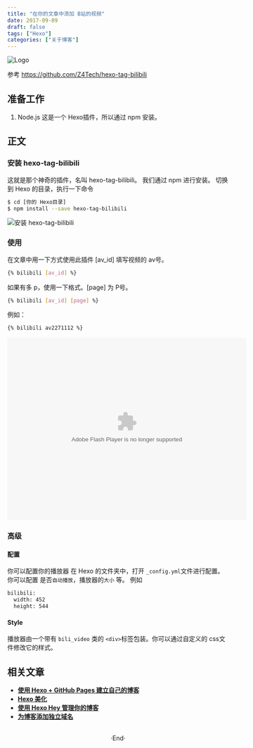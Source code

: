 ```yaml
---
title: "在你的文章中添加 B站的视频"
date: 2017-09-09
draft: false
tags: ["Hexo"]
categories: ["关于博客"]
---
```


<img src="https://mogeko.github.io/images/005/logo.png"  alt="Logo"  style="border:0" />

参考 <https://github.com/Z4Tech/hexo-tag-bilibili>

<!-- more -->

## 准备工作

1. Node.js 这是一个 Hexo插件，所以通过 npm 安装。

## 正文

### 安装 hexo-tag-bilibili

这就是那个神奇的插件，名叫 hexo-tag-bilibili。
我们通过 npm 进行安装。
切换到 Hexo 的目录，执行一下命令

```bash
$ cd [你的 Hexo目录]
$ npm install --save hexo-tag-bilibili
```

<img alt="安装 hexo-tag-bilibili" src="https://mogeko.github.io/images/005/install_hexo-tag-bilibili.png">

### 使用

在文章中用一下方式使用此插件
[av_id] 填写视频的 av号。

```bash
{% bilibili [av_id] %}
```

如果有多 p，使用一下格式。[page] 为 P号。

```bash
{% bilibili [av_id] [page] %}
```

例如：

```bash
{% bilibili av2271112 %}
```

<embed height="415" width="544" quality="high" allowfullscreen="true" type="application/x-shockwave-flash" src="//static.hdslb.com/miniloader.swf" flashvars="aid=2271112&amp;p=1">

### 高级

#### 配置

你可以配置你的播放器
在 Hexo 的文件夹中，打开 `_config.yml`文件进行配置。
你可以配置 是否`自动播放`，播放器的`大小` 等。
例如

```bash
bilibili:
  width: 452
  height: 544
```

#### Style

播放器由一个带有 `bili_video` 类的 `<div>`标签包装。你可以通过自定义的 css文件修改它的样式。

## 相关文章

- [**使用 Hexo + GitHub Pages 建立自己的博客**](https://mogeko.me/2017/002/)
- [**Hexo 美化**](https://mogeko.me/2017/003/)
- [**使用 Hexo Hey 管理你的博客**](https://mogeko.me/2017/004/)
- [**为博客添加独立域名**](https://mogeko.me/2019/048/)

<br>

<center>  ·End·  </center>